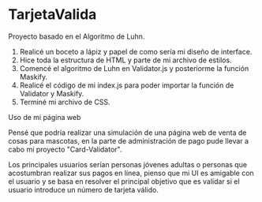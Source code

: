 # TarjetaValida
Proyecto basado en el Algoritmo de Luhn.

1. Realicé un boceto a lápiz y papel de como sería mi diseño de interface.
2. Hice toda la estructura de HTML y parte de mi archivo de estilos.
3. Comencé el algoritmo de Luhn en Validator.js y posteriorme la función Maskify. 
4. Realicé el código de mi index.js para poder importar la función de Validator y Maskify.
5. Terminé mi archivo de CSS.

Uso de mi página web

Pensé que podría realizar una simulación de una página web de venta de cosas para mascotas, en la parte de administración de pago pude llevar a cabo mi proyecto "Card-Validator". 

Los principales usuarios serían personas jóvenes adultas o personas que acostumbran realizar sus pagos en línea, pienso que mi UI es amigable con el usuario y se basa en resolver el principal objetivo que es validar si el usuario introduce un número de tarjeta válido.  

